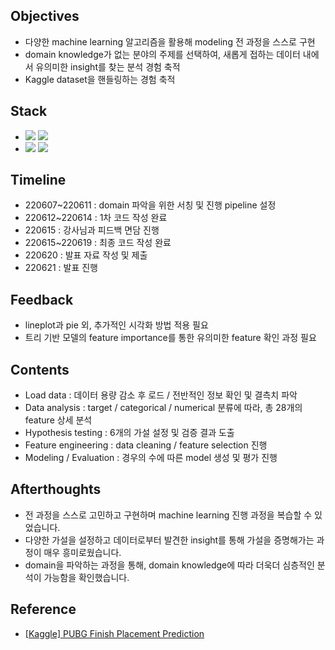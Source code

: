 ####
## Objectives
- 다양한 machine learning 알고리즘을 활용해 modeling 전 과정을 스스로 구현
- domain knowledge가 없는 분야의 주제를 선택하여, 새롭게 접하는 데이터 내에서 유의미한 insight를 찾는 분석 경험 축적
- Kaggle dataset을 핸들링하는 경험 축적
####
## Stack
-
    <div align="left"><img src="https://img.shields.io/badge/[ Python ]-NumPy / pandas / matplotlib / seaborn-4479A1"/>
    <img src="https://img.shields.io/badge/[ Model ]-LinearRegression / Ridge / Lasso / ElasticNet / RandomForestRegressor / XGBRegressor-428813"/>

-
    <div align="left"><img src="https://img.shields.io/badge/[ Data Visualization ]-displot / scatterplot / lineplot / barplot / heatmap / msno.bar & matrix-FF6600"/>
    <img src="https://img.shields.io/badge/[ Data Analysis ]-Correlation-FF6600"/><br>  

####
## Timeline
- 220607~220611 : domain 파악을 위한 서칭 및 진행 pipeline 설정
- 220612~220614 : 1차 코드 작성 완료
- 220615 : 강사님과 피드백 면담 진행
- 220615~220619 : 최종 코드 작성 완료
- 220620 : 발표 자료 작성 및 제출
- 220621 : 발표 진행
####
## Feedback
- lineplot과 pie 외, 추가적인 시각화 방법 적용 필요
- 트리 기반 모델의 feature importance를 통한 유의미한 feature 확인 과정 필요
####
## Contents
- Load data : 데이터 용량 감소 후 로드 / 전반적인 정보 확인 및 결측치 파악
- Data analysis : target / categorical / numerical 분류에 따라, 총 28개의 feature 상세 분석
- Hypothesis testing : 6개의 가설 설정 및 검증 결과 도출
- Feature engineering : data cleaning / feature selection 진행
- Modeling / Evaluation : 경우의 수에 따른 model 생성 및 평가 진행
####
## Afterthoughts
- 전 과정을 스스로 고민하고 구현하며 machine learning 진행 과정을 복습할 수 있었습니다.
- 다양한 가설을 설정하고 데이터로부터 발견한 insight를 통해 가설을 증명해가는 과정이 매우 흥미로웠습니다. 
- domain을 파악하는 과정을 통해, domain knowledge에 따라 더욱더 심층적인 분석이 가능함을 확인했습니다.
####
## Reference
- [[Kaggle] PUBG Finish Placement Prediction](https://www.kaggle.com/competitions/pubg-finish-placement-prediction)
####
